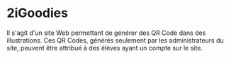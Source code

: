# 2iGoodies
Il s'agit d'un site Web permettant de générer des QR Code dans des illustrations. 
Ces QR Codes, générés seulement par les administrateurs du site, peuvent être attribué à des élèves ayant un compte sur le site.

